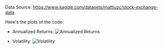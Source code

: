 Data Source: https://www.kaggle.com/datasets/mattiuzc/stock-exchange-data

Here's the plots of the code:

- Annualized Returns:
![Annualized Returns](https://github.com/user-attachments/assets/2cd41837-1d33-4627-ba5d-f7b44dbc5dc5)

- Volatility:
![Volatility](https://github.com/user-attachments/assets/c96b32e5-06f7-45c0-b617-9bda523bde45)
